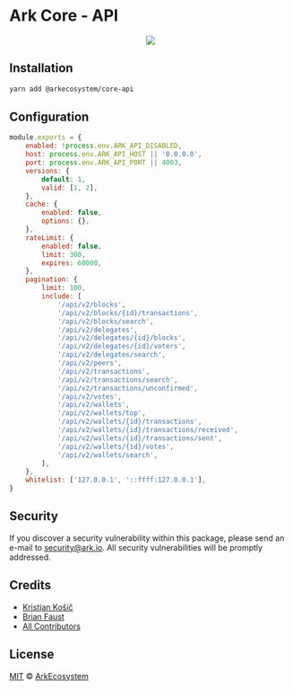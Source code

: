 # Ark Core - API

<p align="center">
    <img src="../../banner.png?sanitize=true" />
</p>

## Installation

```bash
yarn add @arkecosystem/core-api
```

## Configuration

```js
module.exports = {
	enabled: !process.env.ARK_API_DISABLED,
	host: process.env.ARK_API_HOST || '0.0.0.0',
	port: process.env.ARK_API_PORT || 4003,
	versions: {
		default: 1,
		valid: [1, 2],
	},
	cache: {
		enabled: false,
		options: {},
	},
	rateLimit: {
		enabled: false,
		limit: 300,
		expires: 60000,
	},
	pagination: {
		limit: 100,
		include: [
			'/api/v2/blocks',
			'/api/v2/blocks/{id}/transactions',
			'/api/v2/blocks/search',
			'/api/v2/delegates',
			'/api/v2/delegates/{id}/blocks',
			'/api/v2/delegates/{id}/voters',
			'/api/v2/delegates/search',
			'/api/v2/peers',
			'/api/v2/transactions',
			'/api/v2/transactions/search',
			'/api/v2/transactions/unconfirmed',
			'/api/v2/votes',
			'/api/v2/wallets',
			'/api/v2/wallets/top',
			'/api/v2/wallets/{id}/transactions',
			'/api/v2/wallets/{id}/transactions/received',
			'/api/v2/wallets/{id}/transactions/sent',
			'/api/v2/wallets/{id}/votes',
			'/api/v2/wallets/search',
		],
	},
	whitelist: ['127.0.0.1', '::ffff:127.0.0.1'],
}
```

## Security

If you discover a security vulnerability within this package, please send an e-mail to security@ark.io. All security vulnerabilities will be promptly addressed.

## Credits

-   [Kristjan Košič](https://github.com/kristjank)
-   [Brian Faust](https://github.com/faustbrian)
-   [All Contributors](../../../../contributors)

## License

[MIT](LICENSE) © [ArkEcosystem](https://ark.io)
